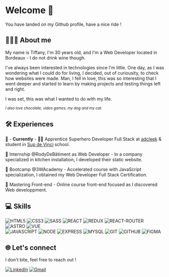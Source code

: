 # Welcome 👋

You have landed on my Github profile, have a nice ride !

## 👩🏻‍💻 About me

My name is Tiffany, I'm 30 years old, and I'm a Web Developer located in Bordeaux - I do not drink wine though.

I've always been interested in technologies since I'm little. One day, as I was wondering what I could do for living, I decided, out of curiousity, to check how websites were made. Man, I fell in love, this was so interesting that I went deeper and started to learn by making projects and testing things left and right.

I was set, this was what I wanted to do with my life.

<sub>_I also love chocolate, video games, my dog and my cat._</sub>

## 🛠️ Experiences

🚀 - **Currently** - 🦸‍♀️ Apprentice Superhero Developer Full Stack at [adcleek](https://www.adcleek.com/) & student in [Sup de Vinci](https://www.supdevinci.fr/) school.

💼 Internship @RodyDeBâtiment as Web Developer - In a company specialized in kitchen installation, I developed their static website.

🏢 Bootcamp @3WAcademy - Accelerated course with JavaScript specialization, I obtained my Web Developer Full Stack Certification.

🎨 Mastering Front-end - Online course front-end focused as I discovered Web developpment.

## 💻 Skills

![HTML5](https://img.shields.io/badge/HTML5-expert?style=for-the-badge&logo=HTML5&logoColor=fefefe&labelColor=e34c26&color=e34c26)
![CSS3](https://img.shields.io/badge/CSS3-expert?style=for-the-badge&logo=CSS3&logoColor=fefefe&labelColor=264de4&color=264de4)
![SASS](https://img.shields.io/badge/SCSS-expert?style=for-the-badge&logo=data%3Aimage%2Fpng%3Bbase64%2CiVBORw0KGgoAAAANSUhEUgAAADIAAAAyCAYAAAAeP4ixAAAACXBIWXMAAAsTAAALEwEAmpwYAAAE%2BUlEQVR4nO2Ze6zWcxzHf3Eojki6SJJc1zliE21WW5s7hbbczimzgz%2FMJf6QwzCGLWXmfqnEtExH2aQYCVuG%2BMPR5KDpuGQOSoXqpIOXfZz379nn%2Be55zvPr59fpwfPezs7zfC%2Bf7%2Ff9%2FX6u3yeKKqigggr%2BdwB6AScD1wGPAc8Dr%2BhvJtAIjAJ6RGW6%2BcnAYmALyfAtcCWwezkQOAJ4ANhAerwJ7L2rCBwJPAN0FNncr8BS4F7gcuAC4BygAbgHWBmMf6G7CewPPF6EwGZgFnAm0DOBrInAVjf%2F2O4iUQd8X4DAN8BUI5lCphl%2BjIads3PB9BdoKkBggwj0ilICGOPk3ZhWTkkAQ4HmgMAfwENA3wzkX%2BTkXvJP5RUEcAzwQ0CiFRgbZQTZVIzhWckN3WpoDy8DvaOMAAwBtkl2c1ZycwD2AVYFJGZmGbiAKuAtJ39iVrJzkP57LAB2izKCHUigUq9mJTsH4Gjgd7fIl3ZDUUYAqoFFgc0dkJX8HIAZwW3URRkBOE8HE%2BMLYFhW8vMAtLiFzBD37GKsJYmTivW7ZLIusAfDa8CB0c4CnTlSjJUlxvYBVmuTU4DTgFOVU90KvAj8FBBoVb6VKIUH%2BqcKuMDHbtHPE4wfADynIFkM3wGzgQnAHgn3cSjwo%2BavSUPkFreB34BBCecNVhJ4vfKna4Cz5TyKnr7mWBlwv8%2FVND%2FG%2FDREegNf50TAgzssJPla%2BwLbtU5HQOQdt4cpaRcY6yLun2mDFTAOmAc8aypYoN%2BcQIwVrn00%2BWhIRcRdeXxa23fEDStWLAw2M63AuPdc%2F1zXbhVjG%2FCu%2Bu5KTUQCzQNtcjczrVSaYgUVsFxzzFjrlT3PCcadpDE%2F6%2F9CtZ%2Br71cDt%2Btzi7czC6BALVAD9EtK5nDg%2FcD%2F9%2B0iW17mdP4Eta%2BR210BHKS2JlWH9tJiWKuYY%2B78I%2BViI9y6Nu5OBdEQNueOkmWFuUzdRuxiTVhN4LHmBKnNdFfbewxRjWNEn9J3u21U49vn0U72MjfXbni%2BNt2o%2F%2FN0SPGrzKgkt3OKdBcFOnu7ulvPP2ZH69TXDgws4M7%2Fjkt6kLAN1%2Br7627M00GManZ9I4vsq4eC8afAeuDgJGQGSr08LAk8yl17kxu%2FKigFzL1vBJa4MbaJGGc5h%2FGh3HBM9KoEDyOfWPAtRcKYXwh85hZ%2BSX39XNu1ajsxIDxZqQy%2BygRudmMeVtt0EbZbeUN9VyR0%2BW1dDahx3qhVUXudHiCq9AQaY7zmPBkQsarzK%2BDtwDN2uNRoiSWTUs8ZwPHKMDYm8VCau7nYLTRKmOn1o3F9AnygxQfJXnLqoWu2d65f1LZFySKxMSt9sYOYK0NHb8Xn6%2FNizd%2BU9J0AOCPWEt9YrQdo5Crrg34zLsNw4DhHZKpUA3cr7UoeF7n0ZLWC3xMas00ud6RuaasZP3BIQhK1ysQH%2B8a9TAXcAmOCSftpcyidr3LBrV2uusWdLnLPtUE5HXs6K7hOd%2FLN5qqTEAjUNL%2BaBe4LjTfoj7PTta7NnlI9LgYOc%2FHnJje2Qd7ISoDLuirgUiM47fVhYWNX7V7fZ7n2Aa6UXRDo7YSou0GnC4uxPOgbJl%2BN9DjvUU1pxtCoHABMckTaZMg1itL%2Bd5DbonIG%2BR6oGB4py5%2FOQhSoJ2LYM%2Bql0b8FdOr6DSK0VHlS%2FS77iayCCiqo4D%2BNvwCjFHg4JpCmDAAAAABJRU5ErkJggg%3D%3D&labelColor=cc6699&color=cc6699)
![REACT](https://img.shields.io/badge/REACT.JS-expert?style=for-the-badge&logo=REACT&logoColor=fefefe&labelColor=04d8f9&color=04d8f9)
![REDUX](https://img.shields.io/badge/REDUX-expert?style=for-the-badge&logo=REDUX&logoColor=fefefe&labelColor=764ABC&color=764ABC)
![REACT-ROUTER](https://img.shields.io/badge/REACT--ROUTER-expert?style=for-the-badge&logo=REACT-ROUTER&logoColor=fefefe&labelColor=D0021B&color=D0021B)
![ASTRO](https://img.shields.io/badge/ASTRO-expert?style=for-the-badge&logo=ASTRO&logoColor=fefefe&labelColor=110F38&color=110F38)
![VUE](https://img.shields.io/badge/VUE.JS-expert?style=for-the-badge&logo=data%3Aimage%2Fpng%3Bbase64%2CiVBORw0KGgoAAAANSUhEUgAAABgAAAAYCAYAAADgdz34AAAACXBIWXMAAAsTAAALEwEAmpwYAAACaUlEQVR4nLVVTWgTQRQehSoi4k0UFC%2BC4E2yCTFqdiYYsytVFA3%2BkW3UUv9QjCIBJdnkTQRFchBBUMGTVhGVQmNmoiergj%2FFn4tEelAQqyJUC9qqpI3EYjIzMVrT5IPvsu%2B973vz9u0sQs2GzqHVx1LB3%2FR2xta5jFBQpCOwdY5ap60Mz1Pz8LXkelGrpI0IgyThtCjSuTb8zGlaRYHXqwxMi4s5rg3bH6k6hNEEcl9NT8McXosB74Ujec2wCpJJIBQoiwesNXIDoR%2Fei0dfKQZv%2FLmT038VEEY3q%2B7ucMddUUQzrBcOR0fLomBwimZYL8WYe%2BeuO2q9noVN0pExAykJ30gMaKY1IAo5DCuiBUKHlfF91LsSg1Itg%2FuoWJwkGXizsBhzKIiJS6L7epRRfB5j5ZknHrkniXM6ot9KaX%2FcKMLpeSk5myw4W9v6lI4rXN2WxwxGlO7P1VxZf86eRRj9JBYsOx19Wstg%2BZnoc6X7QT1jz%2F7rd4E5HFJfmGvjtsequGtL%2BwM1DzN6EP0Ljt6zLZjTvLQRl%2BP9mhkaLm%2BUGRrWr8TeKjvfZ2RPTUXjgY8n%2FVVru3d3eW3d%2B%2Ff0qHFfLmmOS7wyKnpTOn53Ysi5ynqvmdY7vRu%2BygaQQf8LndsLMIdvopDn2IGHS1MR6UrAnH4nDBaiekA4pOU5wxjl7tOoXni6TswgHPqrLrHK1nxYcfv4TDQR6Azaaxpk6Q40Udi2PRlzWn0Vc%2FqkFEONAOHUQxiMCu9ilOSoFzUSmEOnMPtLqNHQs%2FZczOAL4TBEMnQ%2BagYwp3HCINYU8RJKv9cSm2ZQD34CZzpSmiAfSC8AAAAASUVORK5CYII%3D&labelColor=%23141516&color=%23141516)\
![JAVASCRIPT](https://img.shields.io/badge/JAVASCRIPT-expert?style=for-the-badge&logo=JAVASCRIPT&logoColor=111111&labelColor=F7DF1E&color=F7DF1E)
![NODE](https://img.shields.io/badge/NODE.JS-expert?style=for-the-badge&logo=NODE.JS&logoColor=fefefe&labelColor=539E43&color=539E43)
![EXPRESS](https://img.shields.io/badge/EXPRESS.JS-expert?style=for-the-badge&logo=EXPRESS&logoColor=111111&labelColor=fefefe&color=fefefe)
![MYSQL](https://img.shields.io/badge/MYSQL-expert?style=for-the-badge&logo=MYSQL&logoColor=F29111&labelColor=00758F&color=00758F)
![GIT](https://img.shields.io/badge/GIT-expert?style=for-the-badge&logo=GIT&logoColor=fefefe&labelColor=f34f29&color=f34f29)
![GITHUB](https://img.shields.io/badge/GITHUB-expert?style=for-the-badge&logo=GITHUB&logoColor=fefefe&labelColor=222529&color=222529)
![FIGMA](https://img.shields.io/badge/FIGMA-expert?style=for-the-badge&logo=data%3Aimage%2Fpng%3Bbase64%2CiVBORw0KGgoAAAANSUhEUgAAADAAAAAwCAYAAABXAvmHAAAACXBIWXMAAAsTAAALEwEAmpwYAAACsklEQVR4nO2W0YqbQBSG8xBNGu9LMXvRVyhoF2I2FlrMA%2FRipzGwKO1VUSgb80QFXVYLfQKTvETS26jRS08Zs2nDEo0OM9ZAfjhXifB%2FZ%2F45c1qtiy76P%2Fp9%2FbKzkrjZWuouVgNuux5wkFegi%2FmlCVvQhDnoggVfrzv1mL%2FpjlYSFxaZLg2gH8KIIeiCwt78gEvLmq8EoGeVMoN4ik3pzhMCAOhCAHf9NnWALPMVzZMBiPhuTKkDrKXuskaAOXWA1YCL6gMQQ%2FoABPknBtCFgDoAnvnnHSGJs%2Bo7AfH%2BfMeoJmzgy9sXLRZa97sK84dMe%2FeRiflnEAF1AE3YMDd%2FANFeDbjpWur6p8brCeMRaKKPM88sNsf0%2FQN0DBlmpgwLU4atKQPk1eF3bx6jDm%2FHM95JFrwdb3eVzHk7tvBvtZg33sPIHEJYZPoYwNVDMuo5cdhzEjhecXjlxAp78zKkZc3vATLzdpzmm092ZccpMwgcmyqd3xeORnHnk%2BcQwSsnpL%2BNPmUeqhbOfGnzzt840d9GDRmWZADJsioAbyf0VwljCBHhCUQEJxBSByDJP65K%2BXf%2B3QP6ALuZX%2F0EnGTRiAiZMliEEbIITuD%2BjMdosnn9I2SzVpg3oBA9ZE6slH3I%2BIeY7UKHIQwZgioABxBBUed51ub3%2BtaHtjGEqSmDf2q8Hn6HX1j8SPXsxMfjNRuxduLjzDOLzTGNH8cd5E1myFMXyFO3yJtAXrWaJuSqI%2BROwiLTjQVAO%2FNpWfONAhjj2FTofOMAUJb5auYbBXDrqcvzBnDV6KwBEEH%2Bbz2V%2FlZJqt3MrwjgTuhvlaS6dVWLIEL0t8oax%2BgG%2FUL1rQdl9PnnRCn1kOH%2FuGo9ixkJBL6chZ1vqvm9Pjl3beSqU%2BSqPh6v2Yh1VR9nvnGxueiiVq7%2BAFwg%2FqWc6gzXAAAAAElFTkSuQmCC&labelColor=fefefe&color=fefefe)

## 🌐 Let's connect

I don't bite, feel free to reach out !

[![LinkedIn](https://img.shields.io/badge/Tiffany%20Dbeissy-expert?logo=Linkedin&logoColor=white&color=blue)](https://www.linkedin.com/in/tiffany-dbeissy/)
[![Gmail](https://img.shields.io/badge/tiffany.dbeissy%40gmail.com-expert?logo=GMAIL&logoColor=CE3C31&labelColor=fefefe&color=fefefe)](mailto:tiffany.dbeissy@gmail.com)
